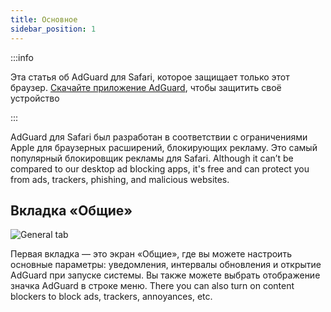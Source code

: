 ```yaml
---
title: Основное
sidebar_position: 1
---
```


:::info

Эта статья об AdGuard для Safari, которое защищает только этот браузер. [Скачайте приложение AdGuard](https://agrd.io/download-kb-adblock), чтобы защитить своё устройство

:::

AdGuard для Safari был разработан в соответствии с ограничениями Apple для браузерных расширений, блокирующих рекламу. Это самый популярный блокировщик рекламы для Safari. Although it can’t be compared to our desktop ad blocking apps, it's free and can protect you from ads, trackers, phishing, and malicious websites.

## Вкладка «Общие»

![General tab](https://cdn.adtidy.org/public/Adguard/Blog/AG_for_Safari_in-depth_review/General.png)

Первая вкладка — это экран «Общие», где вы можете настроить основные параметры: уведомления, интервалы обновления и открытие AdGuard при запуске системы. Вы также можете выбрать отображение значка AdGuard в строке меню. There you can also turn on content blockers to block ads, trackers, annoyances, etc.
